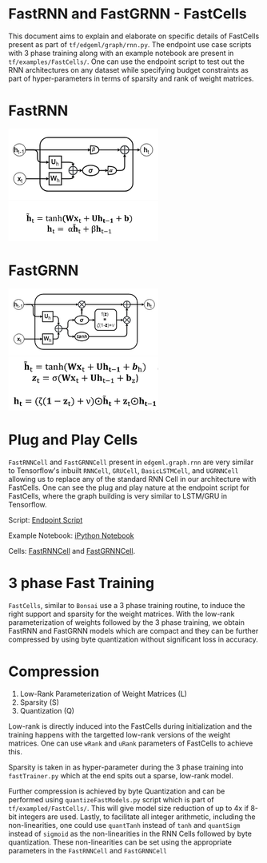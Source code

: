 # FastRNN and FastGRNN - FastCells

This document aims to explain and elaborate on specific details of FastCells 
present as part of `tf/edgeml/graph/rnn.py`. The endpoint use case scripts with 
3 phase training along with an example notebook are present in `tf/examples/FastCells/`.
One can use the endpoint script to test out the RNN architectures on any dataset 
while specifying budget constraints as part of hyper-parameters in terms of sparsity and rank 
of weight matrices.

# FastRNN
![FastRNN](img/FastRNN.png)
![FastRNN Equation](img/FastRNN_eq.png)

# FastGRNN
![FastGRNN Base Architecture](img/FastGRNN.png)
![FastGRNN Base Equation](img/FastGRNN_eq.png)

# Plug and Play Cells

`FastRNNCell` and `FastGRNNCell` present in `edgeml.graph.rnn` are very similar to 
Tensorflow's inbuilt `RNNCell`, `GRUCell`, `BasicLSTMCell`, and `UGRNNCell` allowing us to 
replace any of the standard RNN Cell in our architecture with FastCells. 
One can see the plug and play nature at the endpoint script for FastCells, where the graph 
building is very similar to LSTM/GRU in Tensorflow. 

Script: [Endpoint Script](../examples/FastCells/fastcell_example.py)

Example Notebook: [iPython Notebook](../examples/FastCells/fastcell_example.ipynb)

Cells: [FastRNNCell](../edgeml/graph/rnn.py#L206) and [FastGRNNCell](../edgeml/graph/rnn.py#L31).

# 3 phase Fast Training

`FastCells`, similar to `Bonsai` use a 3 phase training routine, to induce the right 
support and sparsity for the weight matrices. With the low-rank parameterization of weights 
followed by the 3 phase training, we obtain FastRNN and FastGRNN models which are compact 
and they can be further compressed by using byte quantization without significant loss in accuracy.

# Compression

1) Low-Rank Parameterization of Weight Matrices (L)
2) Sparsity (S)
3) Quantization (Q)

Low-rank is directly induced into the FastCells during initialization and the training happens with 
the targetted low-rank versions of the weight matrices. One can use `wRank` and `uRank` parameters 
of FastCells to achieve this.

Sparsity is taken in as hyper-parameter during the 3 phase training into `fastTrainer.py` which at the 
end spits out a sparse, low-rank model.

Further compression is achieved by byte Quantization and can be performed using `quantizeFastModels.py` 
script which is part of `tf/exampled/FastCells/`. This will give model size reduction of up to 4x if 8-bit
integers are used. Lastly, to facilitate all integer arithmetic, including the non-linearities, one could 
use `quantTanh` instead of `tanh` and `quantSigm` instead of `sigmoid` as the non-linearities in the RNN 
Cells followed by byte quantization. These non-linearities can be set using the appropriate parameters in 
the `FastRNNCell` and `FastGRNNCell`
